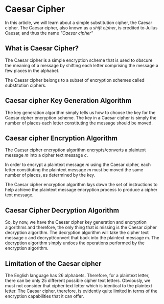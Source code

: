 # Caesar Cipher

In this article, we will learn about a simple substitution cipher, the Caesar cipher. The Caesar cipher, also known as a _shift cipher_, is credited to Julius Caesar, and thus the name _"Caesar cipher"_

## What is Caesar Cipher?

The Caesar cipher is a simple encryption scheme that is used to obscure the meaning of a message by shifting each letter comprising the message a few places in the alphabet.

The Caesar cipher belongs to a subset of encryption schemes called substitution ciphers.

## Caesar cipher Key Generation Algorithm

The key generation algorithm simply tells us how to choose the key for the Caesar cipher encryption scheme. The key in a Caesar cipher is simply the number of places each letter constituting the message should be moved.

## Caesar cipher Encryption Algorithm

The Caesar cipher encryption algorithm encrypts/converts a plaintext message $m$ into a cipher text message $c$.

In order to encrypt a plaintext message $m$ using the Caesar cipher, each letter constituting the plaintext message $m$ must be moved the same number of places, as determined by the key.

The Caesar cipher encryption algorithm lays down the set of instructions to help achieve the plaintext message encryption process to produce a cipher text message.

## Caesar Cipher Decryption Algorithm

So, by now, we have the Caesar cipher key generation and encryption algorithms and therefore, the only thing that is missing is the Caesar cipher decryption algorithm. The decryption algorithm will take the cipher text message c and decrypt/convert that back into the plaintext message m. The decryption algorithm simply undoes the operations performed by the encryption algorithm.

## Limitation of the Caesar cipher

The English language has 26 alphabets. Therefore, for a plaintext letter, there can be only 25 different possible cipher text letters. Obviously, we must not consider that cipher text letter which is identical to the plaintext letter. The Caesar cipher, therefore, is evidently quite limited in terms of the encryption capabilities that it can offer.
